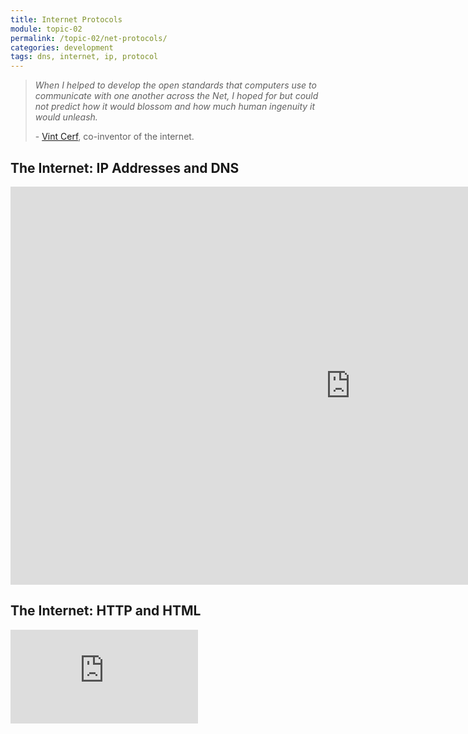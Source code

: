 ```yaml
---
title: Internet Protocols
module: topic-02
permalink: /topic-02/net-protocols/
categories: development
tags: dns, internet, ip, protocol
---
```


<div class="divider-heading"></div>


<blockquote>
  <p><i>When I helped to develop the open standards that computers use to communicate with one another across the Net, I hoped for but could not predict how it would blossom and how much human ingenuity it would unleash.</i></p>
  <p>- <a href="https://en.wikipedia.org/wiki/Vint_Cerf" target="_blank">Vint Cerf</a>, co-inventor of the internet.</p>
</blockquote>


## The Internet: IP Addresses and DNS
<!--<div class="embed-responsive embed-responsive-16by9">
  <iframe class="embed-responsive-item" src="https://www.youtube.com/embed/5o8CwafCxnU?rel=0&amp;showinfo=0" frameborder="0" allowfullscreen></iframe>
</div>-->
<iframe src="https://hcdistancelearning.h5p.com/content/1291102494271791878/embed" width="1088" height="637" frameborder="0" allowfullscreen="allowfullscreen" allow="geolocation *; microphone *; camera *; midi *; encrypted-media *"></iframe><script src="https://hcdistancelearning.h5p.com/js/h5p-resizer.js" charset="UTF-8"></script>

<div class="divider-pg"></div>


<h2 id="tumblr">The Internet: HTTP and HTML</h2>
<div class="embed-responsive embed-responsive-16by9">
  <iframe class="embed-responsive-item" src="https://www.youtube.com/embed/kBXQZMmiA4s?rel=0&amp;showinfo=0" frameborder="0" allowfullscreen></iframe>
</div>
